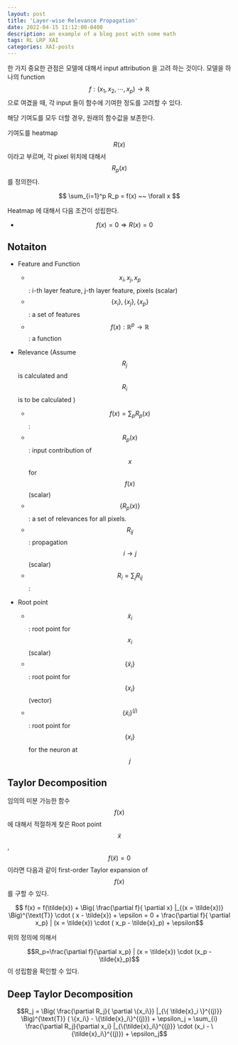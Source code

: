 ```yaml
---
layout: post
title: 'Layer-wise Relevance Propagation'
date: 2022-04-15 11:12:00-0400
description: an example of a blog post with some math
tags: RL LRP XAI
categories: XAI-posts
---
```



한 가지 중요한 관점은 모델에 대해서 input attribution 을 고려 하는 것이다. 모델을 하나의 function $$f : (x_1, x_2, \cdots, x_p) \rightarrow \mathbb{R} $$ 으로 여겼을 때, 
각 input 들이 함수에 기여한 정도를 고려할 수 있다. 

해당 기여도를 모두 더할 경우, 원래의 함수값을 보존한다. 

기여도를 heatmap $$R(x)$$ 이라고 부르며, 각 pixel 위치에 대해서 $$R_p(x)$$ 를 정의한다. 

$$ \sum_{i=1}^p R_p = f(x)  ~~ \forall x $$

Heatmap 에 대해서 다음 조건이 성립한다. 

* $$f(x) = 0 \Rightarrow  R(x) = 0$$


## Notaiton


* Feature and Function
  * $$x_i, x_j, x_p$$ : i-th  layer feature, j-th  layer feature, pixels (scalar)
  * $$\{ x_i \}, \{ x_j \}, \{ x_p \}$$ : a set of features 
  * $$ f(x) : \mathbb{R}^p \rightarrow \mathbb{R}$$ :  a function 




* Relevance (Assume $$R_j$$ is calculated and $$R_i$$ is to be calculated )
    * $$f(x) = \sum_p R_p(x)$$ : 
    * $$R_p(x) $$ : input contribution of $$x$$ for $$f(x)$$ (scalar) 
    * $$\{ R_p(x) \}$$ : a set of relevances for all pixels.
    * $$R_{ij}$$ : propagation $$ i \rightarrow j$$ (scalar)
    * $$R_i = \sum_j R_{ij}$$  : 

* Root point
    * $$\tilde{x}_i$$  : root point for $$x_i$$ (scalar)
    * $$\{\tilde{x}_i\}$$ : root point for  $$\{x_i\}$$ (vector)
    * $$\{\tilde{x}_i\}^{(j)}$$ : root point for $$\{x_i\}$$ for the neuron at $$j$$ 


## Taylor Decomposition 


임의의 미분 가능한 함수 $$f(x)$$ 에 대해서 적절하게 찾은 Root point $$\tilde{x}$$, $$f(\tilde{x}) =0$$ 이라면 다음과 같이 first-order Taylor expansion of $$f(x)$$ 를 구할 수 있다. 

$$ f(x) = f(\tilde{x})  + \Big(  \frac{\partial f}{ \partial x} |_{(x = \tilde{x})} \Big)^{\text{T}} \cdot ( x - \tilde{x}) + \epsilon = 0 +   \frac{\partial f}{ \partial x_p} | (x = \tilde{x}) \cdot ( x_p - \tilde{x}_p) + \epsilon$$ 

위의 정의에 의해서 

$$R_p=\frac{\partial f}{\partial x_p} | (x = \tilde{x}) \cdot (x_p - \tilde{x}_p)$$ 
이 성립함을 확인할 수 있다. 


## Deep Taylor Decomposition 


$$R_j = \Big(  \frac{\partial R_j}{ \partial \{x_i\}} |_{\{ \tilde{x}_i \}^{(j)}} \Big)^{\text{T}} ( \{x_i\} -  \{\tilde{x}_i\}^{(j)}) + \epsilon_j = \sum_{i} \frac{\partial R_j}{\partial x_i} |_{\{\tilde{x}_i\}^{(j)}} \cdot (x_i - \{\tilde{x}_i\}^{(j)}) + \epsilon_j$$